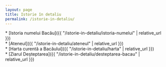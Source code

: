 ```yaml
---
layout: page
title: Istorie în detaliu
permalink: /istorie-in-detaliu/
---
```


<style>
    p {
        text-indent: 0em;
    }
    a {
        font-size: 1.2em;
    }
</style>

\* [Istoria numelui Bacău]({{ "/istorie-in-detaliu/istoria-numelui" | relative_url }}) <br>
\* [Ateneul]({{ "/istorie-in-detaliu/ateneul" | relative_url }}) <br>
\* [Harta curentă a Bacăului]({{ "/istorie-in-detaliu/harta" | relative_url }}) <br>
\* [Ziarul Deșteptarea]({{ "/istorie-in-detaliu/desteptarea-bacau" | relative_url }})
